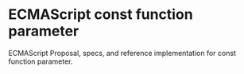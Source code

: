 # ECMAScript const function parameter
ECMAScript Proposal, specs, and reference implementation for const function parameter.
